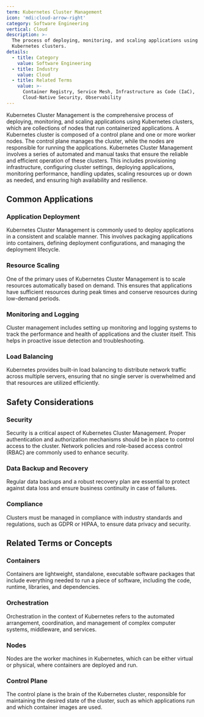 ```yaml
---
term: Kubernetes Cluster Management
icon: 'mdi:cloud-arrow-right'
category: Software Engineering
vertical: Cloud
description: >-
  The process of deploying, monitoring, and scaling applications using
  Kubernetes clusters.
details:
  - title: Category
    value: Software Engineering
  - title: Industry
    value: Cloud
  - title: Related Terms
    value: >-
      Container Registry, Service Mesh, Infrastructure as Code (IaC),
      Cloud-Native Security, Observability
---
```

Kubernetes Cluster Management is the comprehensive process of deploying, monitoring, and scaling applications using Kubernetes clusters, which are collections of nodes that run containerized applications. A Kubernetes cluster is composed of a control plane and one or more worker nodes. The control plane manages the cluster, while the nodes are responsible for running the applications. Kubernetes Cluster Management involves a series of automated and manual tasks that ensure the reliable and efficient operation of these clusters. This includes provisioning infrastructure, configuring cluster settings, deploying applications, monitoring performance, handling updates, scaling resources up or down as needed, and ensuring high availability and resilience.

## Common Applications

### Application Deployment
Kubernetes Cluster Management is commonly used to deploy applications in a consistent and scalable manner. This involves packaging applications into containers, defining deployment configurations, and managing the deployment lifecycle.

### Resource Scaling
One of the primary uses of Kubernetes Cluster Management is to scale resources automatically based on demand. This ensures that applications have sufficient resources during peak times and conserve resources during low-demand periods.

### Monitoring and Logging
Cluster management includes setting up monitoring and logging systems to track the performance and health of applications and the cluster itself. This helps in proactive issue detection and troubleshooting.

### Load Balancing
Kubernetes provides built-in load balancing to distribute network traffic across multiple servers, ensuring that no single server is overwhelmed and that resources are utilized efficiently.

## Safety Considerations

### Security
Security is a critical aspect of Kubernetes Cluster Management. Proper authentication and authorization mechanisms should be in place to control access to the cluster. Network policies and role-based access control (RBAC) are commonly used to enhance security.

### Data Backup and Recovery
Regular data backups and a robust recovery plan are essential to protect against data loss and ensure business continuity in case of failures.

### Compliance
Clusters must be managed in compliance with industry standards and regulations, such as GDPR or HIPAA, to ensure data privacy and security.

## Related Terms or Concepts

### Containers
Containers are lightweight, standalone, executable software packages that include everything needed to run a piece of software, including the code, runtime, libraries, and dependencies.

### Orchestration
Orchestration in the context of Kubernetes refers to the automated arrangement, coordination, and management of complex computer systems, middleware, and services.

### Nodes
Nodes are the worker machines in Kubernetes, which can be either virtual or physical, where containers are deployed and run.

### Control Plane
The control plane is the brain of the Kubernetes cluster, responsible for maintaining the desired state of the cluster, such as which applications run and which container images are used.
